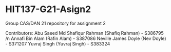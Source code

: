 # HIT137-G21-Asign2
Group CAS/DAN 21 repository for assignment 2

Contributors: 
Abu Saeed Md Shafiqur Rahman (Shafiq Rahman) - S386795
/n Annafi Bin Alam (Rafin Alam) - S387086
Neville James Doyle (Nev Doyle) - S371207
Yuvraj Singh (Yuvraj Singh) - S383324
